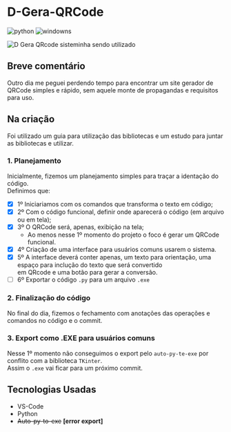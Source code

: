 # D-Gera-QRCode

![python](https://img.shields.io/badge/Python%20--%20blue?link=https%3A%2F%2Fwww.python.org/)
![windowns](https://img.shields.io/badge/windows%20--%20gray)

![D Gera QRcode](https://github.com/DiegoVelosoS/D-Gera-QRCode/assets/124423575/e98856a4-a2d3-44cf-b594-0c1a32b4a549)
sisteminha sendo utilizado

## Breve comentário
  Outro dia me peguei perdendo tempo para encontrar um site gerador de QRCode simples e rápido, sem aquele monte de propagandas e requisitos para uso.

## Na criação
  Foi utilizado um guia para utilização das bibliotecas e um estudo para juntar as bibliotecas e utilizar.

### 1. Planejamento
  Inicialmente, fizemos um planejamento simples para traçar a identação do código.</br>
  Definimos que:</br>
  - [x] 1º Iniciariamos com os comandos que transforma o texto em código;</br>
  - [x] 2º Com o código funcional, definir onde aparecerá o código (em arquivo ou em tela);</br>
  - [x] 3º O QRCode será, apenas, exibição na tela;</br>
      * Ao menos nesse 1º momento do projeto o foco é gerar um QRCode funcional.</br>
  - [x] 4º Criação de uma interface para usuários comuns usarem o sistema.</br>
  - [x] 5º A interface deverá conter apenas, um texto para orientação, uma espaço para inclução do texto que será convertido</br>
        em QRcode e uma  botão para gerar a conversão.</br>
  - [ ] 6º Exportar o código ```.py``` para um arquivo ```.exe```

### 2. Finalização do código
  No final do dia, fizemos o fechamento com anotações das operações e comandos no código e o commit.

### 3. Export como .EXE para usuários comuns
  Nesse 1º momento não conseguimos o export pelo ```auto-py-te-exe``` por conflito com a biblioteca ```TKinter```.</br>
  Assim o ```.exe``` vai ficar para um próximo commit.

## Tecnologias Usadas
* VS-Code
* Python
* ~~Auto-py-to-exe~~ **[error export]**
